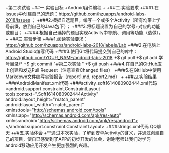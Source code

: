 +第二次试验
		+##一.实验目标
		+Android组件编程
		+
		+##二.实验要求
		+###1.在Issues中创建自己的选题：https://github.com/hzuapps/android-labs-2018/issues ；
		+###2.根据自选题目，编写一个或多个Activity（所有均带上学号前缀，放到自己的Java包下）；
		+###3.将标题设置为自己的学号+对应的功能或题目；
		+###4.根据自己选择的题目实现Activity中导航、调用等功能（选做）。
		+
		+##三.实验步骤
		+###1.阅读实验要求：https://github.com/hzuapps/android-labs-2018/labels/Lab
		+###2.在电脑上Android Studio编写代码 
		+###3.使用Git将代码提交到自己的库中：https://github.com/YOUR_NAME/android-labs-2018
		+$ git pull
		+$ git add 学号目录/*
		+$ git commit "#第二次实验 "
		+$ git push
		+###4.在自己的GitHub库上创建和发送Pull Request（注意查看Changed files） 
		+###5.在GitHub中使用Markdown文件编写实验报告（report1.md, report2.md） 
		+
		+##四.实验结果
		+###AndroidManifest.xml代码
	<?xml version="1.0" encoding="UTF-8"?>
<manifest package="edu.hzuapps.androidlabs.soft1614080902444" xmlns:android="http://schemas.android.com/apk/res/android">
<application android:theme="@style/AppTheme" android:supportsRtl="true" android:roundIcon="@mipmap/ic_launcher_round" android:label="@string/app_name" android:icon="@mipmap/ic_launcher" android:allowBackup="true">
<activity android:name=".Soft1614080902444Activity">
<intent-filter>
<action android:name="android.intent.action.MAIN"/>
<category android:name="android.intent.category.LAUNCHER"/>
</intent-filter>
</activity>
</application>
</manifest>
		+###activity_soft1614080902444.xml代码
		<?xml version="1.0" encoding="UTF-8"?>
<android.support.constraint.ConstraintLayout tools:context=".Soft1614080902444Activity" android:layout_height="match_parent" android:layout_width="match_parent" xmlns:tools="http://schemas.android.com/tools" xmlns:app="http://schemas.android.com/apk/res-auto" xmlns:android="http://schemas.android.com/apk/res/android">
<TextView android:layout_height="wrap_content" android:layout_width="wrap_content" app:layout_constraintTop_toTopOf="parent" app:layout_constraintRight_toRightOf="parent" app:layout_constraintLeft_toLeftOf="parent" app:layout_constraintBottom_toBottomOf="parent" android:text="Hello World!"/>
</android.support.constraint.ConstraintLayout>
		+###strings.xml代码
	<?xml version="1.0"?>
<resources>
<string name="app_name">QQ聊天</string>
</resources>
		+##五.实验体会
		+**通过本次实验，了解到安卓Activity的含义，并通过创建自己的项目，使自已感受到了APP的初步开发的体会，谢谢老师让我们对学习android移动应用开发产生更加强烈的兴趣。
